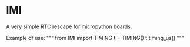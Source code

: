 # IMI
A very simple RTC rescape for micropython boards.

Example of use:
"""
from IMI import TIMING
t = TIMING()
t.timing_us()
"""
